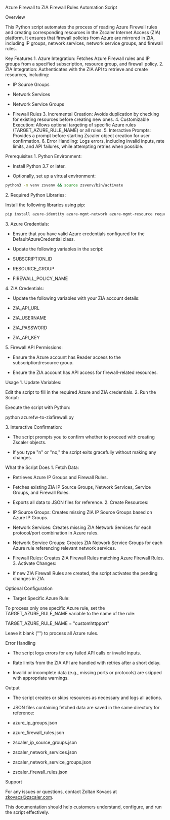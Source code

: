 Azure Firewall to ZIA Firewall Rules Automation Script

Overview

This Python script automates the process of reading Azure Firewall rules and creating corresponding resources in the Zscaler Internet Access (ZIA) platform. It ensures that firewall policies from Azure are mirrored in ZIA, including IP groups, network services, network service groups, and firewall rules.

Key Features 1. Azure Integration: Fetches Azure Firewall rules and IP groups from a specified subscription, resource group, and firewall policy. 2. ZIA Integration: Authenticates with the ZIA API to retrieve and create resources, including:

- IP Source Groups

- Network Services

- Network Service Groups

- Firewall Rules 3. Incremental Creation: Avoids duplication by checking for existing resources before creating new ones. 4. Customizable Execution: Allows optional targeting of specific Azure rules (TARGET_AZURE_RULE_NAME) or all rules. 5. Interactive Prompts: Provides a prompt before starting Zscaler object creation for user confirmation. 6. Error Handling: Logs errors, including invalid inputs, rate limits, and API failures, while attempting retries when possible.

Prerequisites 1. Python Environment:

- Install Python 3.7 or later.

- Optionally, set up a virtual environment:

```bash
python3 -m venv zsvenv && source zsvenv/bin/activate
```

2\. Required Python Libraries:

Install the following libraries using pip:

```bash
pip install azure-identity azure-mgmt-network azure-mgmt-resource requests
```

3\. Azure Credentials:

- Ensure that you have valid Azure credentials configured for the DefaultAzureCredential class.

- Update the following variables in the script:

- SUBSCRIPTION_ID

- RESOURCE_GROUP

- FIREWALL_POLICY_NAME

4\. ZIA Credentials:

- Update the following variables with your ZIA account details:

- ZIA_API_URL

- ZIA_USERNAME

- ZIA_PASSWORD

- ZIA_API_KEY

5\. Firewall API Permissions:

- Ensure the Azure account has Reader access to the subscription/resource group.

- Ensure the ZIA account has API access for firewall-related resources.

Usage 1. Update Variables:

Edit the script to fill in the required Azure and ZIA credentials. 2. Run the Script:

Execute the script with Python:

python azurefw-to-ziafirewall.py

3\. Interactive Confirmation:

- The script prompts you to confirm whether to proceed with creating Zscaler objects.

- If you type "n" or "no," the script exits gracefully without making any changes.

What the Script Does 1. Fetch Data:

- Retrieves Azure IP Groups and Firewall Rules.

- Fetches existing ZIA IP Source Groups, Network Services, Service Groups, and Firewall Rules.

- Exports all data to JSON files for reference. 2. Create Resources:

- IP Source Groups: Creates missing ZIA IP Source Groups based on Azure IP Groups.

- Network Services: Creates missing ZIA Network Services for each protocol/port combination in Azure rules.

- Network Service Groups: Creates ZIA Network Service Groups for each Azure rule referencing relevant network services.

- Firewall Rules: Creates ZIA Firewall Rules matching Azure Firewall Rules. 3. Activate Changes:

- If new ZIA Firewall Rules are created, the script activates the pending changes in ZIA.

Optional Configuration

- Target Specific Azure Rule:

To process only one specific Azure rule, set the TARGET_AZURE_RULE_NAME variable to the name of the rule:

TARGET_AZURE_RULE_NAME = "customhttpport"

Leave it blank ("") to process all Azure rules.

Error Handling

- The script logs errors for any failed API calls or invalid inputs.

- Rate limits from the ZIA API are handled with retries after a short delay.

- Invalid or incomplete data (e.g., missing ports or protocols) are skipped with appropriate warnings.

Output

- The script creates or skips resources as necessary and logs all actions.

- JSON files containing fetched data are saved in the same directory for reference:

- azure_ip_groups.json

- azure_firewall_rules.json

- zscaler_ip_source_groups.json

- zscaler_network_services.json

- zscaler_network_service_groups.json

- zscaler_firewall_rules.json

Support

For any issues or questions, contact Zoltan Kovacs at zkovacs@zscaler.com.

This documentation should help customers understand, configure, and run the script effectively.
